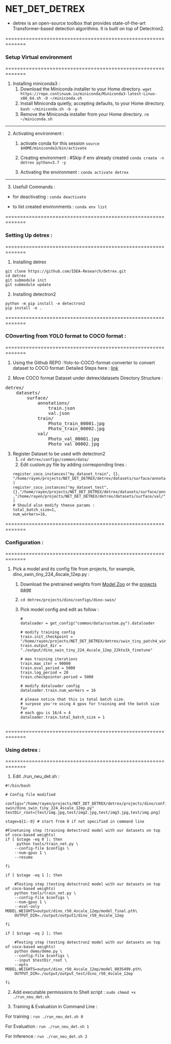 # NET_DET_DETREX
- detrex is an open-source toolbox that provides state-of-the-art Transformer-based detection algorithms. It is built on top of Detectron2.


=============================================================

### Setup Virtual environment

=============================================================

1. Installing miniconda3 : 
    1. Download the Miniconda installer to your Home directory.
`wget https://repo.continuum.io/miniconda/Miniconda3-latest-Linux-x86_64.sh -O ~/miniconda.sh`
    2. Install Miniconda quietly, accepting defaults, to your Home directory.
`bash ~/miniconda.sh -b -p`
    3. Remove the Miniconda installer from your Home directory.
`rm ~/miniconda.sh`
----------------------------------------------

2. Activating environment :
    1. activate conda for this session
`source $HOME/miniconda3/bin/activate`

    2. Creating environment : #Skip if env already created
`conda create -n detrex python=3.7 -y`

    3. Activating the environment : 
`conda activate detrex`

----------------------------------------------

3. Usefull Commands :
- for deactivating :
`conda deactivate`

- to list created environments :
`conda env list`

=============================================================

### Setting Up detrex : 

=============================================================

1. Installing detrex
```
git clone https://github.com/IDEA-Research/detrex.git
cd detrex
git submodule init
git submodule update

```

2. Installing detectron2
```
python -m pip install -e detectron2
pip install -e .
```

=============================================================

### COnverting from YOLO format to COCO format : 

=============================================================

1. Using the Github REPO :Yolo-to-COCO-format-converter to convert dataset to COCO format:
Detailed Steps here : [link](https://github.com/Taeyoung96/Yolo-to-COCO-format-converter/blob/master/README.md)

2. Move COCO format Dataset under detrex/datasets
Directory Structure :

<pre>
detrex/
    datasets/
        surface/
            annotations/
                train.json
                val.json
            train/
                Photo_train_00001.jpg
                Photo_train_00002.jpg
            val/
                Photo_val_00001.jpg
                Photo_val_00002.jpg
</pre>

3. Register Dataset to be used with detectron2
    1. `cd detrex/configs/common/data/`
    2. Edit custom.py file by adding corresponding lines : 
    ```
    register_coco_instances("my_dataset_train", {}, "/home/rayen/projects/NET_DET_DETREX/detrex/datasets/surface/annotations/train.json","/home/rayen/projects/NET_DET_DETREX/detrex/datasets/surface/train/" )
    register_coco_instances("my_dataset_test", {},"/home/rayen/projects/NET_DET_DETREX/detrex/datasets/surface/annotations/val.json" ,"/home/rayen/projects/NET_DET_DETREX/detrex/datasets/surface/val/" )
    # Should also modify theese params :
    total_batch_size=1,
    num_workers=16,

    ```


=============================================================

### Configuration : 

=============================================================


1. Pick a model and its config file from projects, for example, dino_swin_tiny_224_4scale_12ep.py :

    1. Download the pretrained weights from [Model Zoo](https://detrex.readthedocs.io/en/latest/tutorials/Model_Zoo.html) or the [projects page](https://github.com/IDEA-Research/detrex/tree/main/projects/dino#pretrained-models)

    2. `cd detrex/projects/dino/configs/dino-swin/`


    3. Pick model config and edit as follow : 
        ```
        # 
        dataloader = get_config("common/data/custom.py").dataloader

        # modify training config
        train.init_checkpoint = "/home/rayen/projects/NET_DET_DETREX/detrex/swin_tiny_patch4_window7_224_22k.pth"
        train.output_dir = "./output/dino_swin_tiny_224_4scale_12ep_22kto1k_finetune"

        # max training iterations
        train.max_iter = 90000
        train.eval_period = 5000
        train.log_period = 20
        train.checkpointer.period = 5000

        # modify dataloader config
        dataloader.train.num_workers = 16

        # please notice that this is total batch size.
        # surpose you're using 4 gpus for training and the batch size for
        # each gpu is 16/4 = 4
        dataloader.train.total_batch_size = 1


        ```

=============================================================

### Using detrex : 

=============================================================

1. Edit ./run_neu_det.sh : 
```
#!/bin/bash

# Config file modified

configs="/home/rayen/projects/NET_DET_DETREX/detrex/projects/dino/configs/dino-swin/dino_swin_tiny_224_4scale_12ep.py"
testDir_root=[test/img.jpg,test/img2.jpg,test/img3.jpg,test/img.png]

stage=${1:-0} # start from 0 if not specified in command line

#Finetuning step (training detectron2 model with our datasets on top of coco-based weights)
if [ $stage -eq 0 ]; then
	 python tools/train_net.py \
    --config-file $configs \
    --num-gpus 1 \
	--resume
	
fi 

if [ $stage -eq 1 ]; then

	#Testing step (testing detectron2 model with our datasets on top of coco-based weights)
	python tools/train_net.py \
	--config-file $configs \
	--num-gpus 1 \
	--eval-only MODEL.WEIGHTS=output/dino_r50_4scale_12ep/model_final.pth\
	OUTPUT_DIR=./output/output1/dino_r50_4scale_12ep 

fi 

if [ $stage -eq 2 ]; then

	#Testing step (testing detectron2 model with our datasets on top of coco-based weights)
	python demo/demo.py \
	--config-file $configs \
	--input $testDir_root \
	--opts MODEL.WEIGHTS=output/dino_r50_4scale_12ep/model_0035499.pth\
	OUTPUT_DIR=./output/output_test/dino_r50_4scale_12ep 

fi 
```

2. Add executable permissions to Shell script :
`sudo chmod +x ./run_neu_det.sh` 

3. Training & Evaluation in Command Line :

For training  :
    `run ./run_neu_det.sh 0`

For Evaluation :
    `run ./run_neu_det.sh 1`

For Inference :
    `run ./run_neu_det.sh 2`





